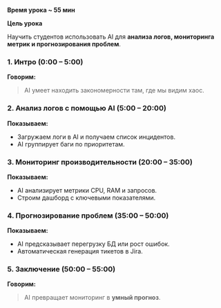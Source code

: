 
**Время урока ~ 55 мин**

**Цель урока**

Научить студентов использовать AI для **анализа логов, мониторинга метрик и прогнозирования проблем**.

### **1. Интро (0:00 – 5:00)**

**Говорим:**

> AI умеет находить закономерности там, где мы видим хаос.

### **2. Анализ логов с помощью AI (5:00 – 20:00)**

**Показываем:**

- Загружаем логи в AI и получаем список инцидентов.
- AI группирует баги по приоритетам.

### **3. Мониторинг производительности (20:00 – 35:00)**

**Показываем:**

- AI анализирует метрики CPU, RAM и запросов.
- Строим дашборд с ключевыми показателями.

### **4. Прогнозирование проблем (35:00 – 50:00)**

**Показываем:**

- AI предсказывает перегрузку БД или рост ошибок.
- Автоматическая генерация тикетов в Jira.

### **5. Заключение (50:00 – 55:00)**

**Говорим:**

> AI превращает мониторинг в **умный прогноз**.